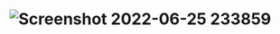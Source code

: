 # ![Screenshot 2022-06-25 233859](https://user-images.githubusercontent.com/62745858/175789851-66f653e8-64df-402a-abe1-1a11bc5917e5.png)
